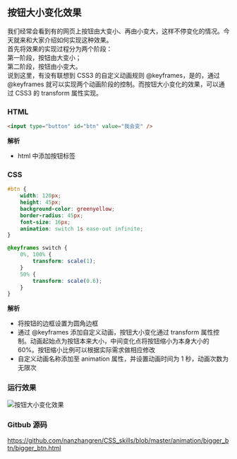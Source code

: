 ## 按钮大小变化效果
我们经常会看到有的网页上按钮由大变小、再由小变大，这样不停变化的情况。今天就来和大家介绍如何实现这种效果。   
首先将效果的实现过程分为两个阶段：    
    第一阶段，按钮由大变小；    
    第二阶段，按钮由小变大。    
说到这里，有没有联想到 CSS3 的自定义动画规则 @keyframes，是的，通过 @keyframes 就可以实现两个动画阶段的控制。而按钮大小变化的效果，可以通过 CSS3 的 transform 属性实现。

### HTML
``` html
<input type="button" id="btn" value="我会变" />
```
**解析**    
- html 中添加按钮标签

### CSS
``` css
#btn {
	width: 120px;
	height: 45px;
	background-color: greenyellow;
	border-radius: 45px;
	font-size: 16px;
	animation: switch 1s ease-out infinite;
}

@keyframes switch {
	0%, 100% {
		transform: scale(1);
	}
	50% {
		transform: scale(0.6);
	}
}
```
**解析**   
- 将按钮的边框设置为圆角边框
- 通过 @keyframes 添加自定义动画，按钮大小变化通过 transform 属性控制。动画起始点为按钮本来大小，中间变化点将按钮缩小为本身大小的 60%。按钮缩小比例可以根据实际需求做相应修改
- 自定义动画名称添加至 animation 属性，并设置动画时间为 1 秒，动画次数为无限次

### 运行效果
![按钮大小变化效果](https://raw.githubusercontent.com/nanzhangren/CSS_skills/master/animation/bigger_btn/bigger_btn.gif) 

### Gitbub 源码
https://github.com/nanzhangren/CSS_skills/blob/master/animation/bigger_btn/bigger_btn.html